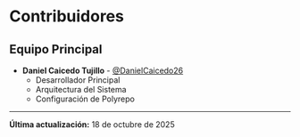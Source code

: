 # Contribuidores

## Equipo Principal

- **Daniel Caicedo Tujillo** - [@DanielCaicedo26](https://github.com/DanielCaicedo26)
  - Desarrollador Principal
  - Arquitectura del Sistema
  - Configuración de Polyrepo

---

**Última actualización:** 18 de octubre de 2025

